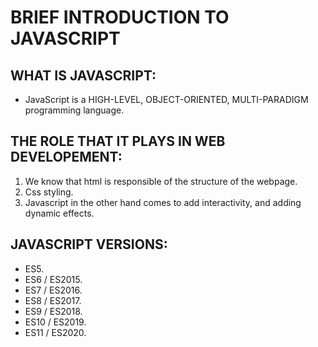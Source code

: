 # BRIEF INTRODUCTION TO JAVASCRIPT

## WHAT IS JAVASCRIPT:

- JavaScript is a HIGH-LEVEL, OBJECT-ORIENTED, MULTI-PARADIGM programming language.

## THE ROLE THAT IT PLAYS IN WEB DEVELOPEMENT:

1. We know that html is responsible of the structure of the webpage.
2. Css styling.
3. Javascript in the other hand comes to add interactivity, and adding dynamic effects.

## JAVASCRIPT VERSIONS:

- ES5.
- ES6 / ES2015.
- ES7 / ES2016.
- ES8 / ES2017.
- ES9 / ES2018.
- ES10 / ES2019.
- ES11 / ES2020.